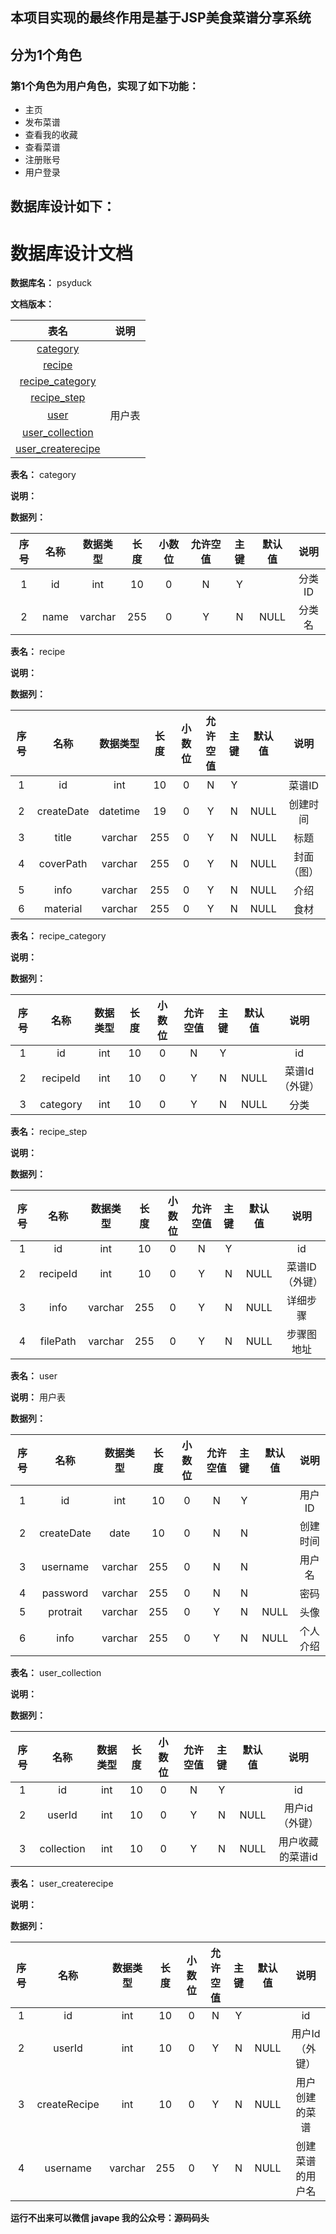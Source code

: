 ## 本项目实现的最终作用是基于JSP美食菜谱分享系统
## 分为1个角色
### 第1个角色为用户角色，实现了如下功能：
 - 主页
 - 发布菜谱
 - 查看我的收藏
 - 查看菜谱
 - 注册账号
 - 用户登录
## 数据库设计如下：
# 数据库设计文档

**数据库名：** psyduck

**文档版本：** 


| 表名                  | 说明       |
| :---: | :---: |
| [category](#category) |  |
| [recipe](#recipe) |  |
| [recipe_category](#recipe_category) |  |
| [recipe_step](#recipe_step) |  |
| [user](#user) | 用户表 |
| [user_collection](#user_collection) |  |
| [user_createrecipe](#user_createrecipe) |  |

**表名：** <a id="category">category</a>

**说明：** 

**数据列：**

| 序号 | 名称 | 数据类型 |  长度  | 小数位 | 允许空值 | 主键 | 默认值 | 说明 |
| :---: | :---: | :---: | :---: | :---: | :---: | :---: | :---: | :---: |
|  1   | id |   int   | 10 |   0    |    N     |  Y   |       | 分类ID  |
|  2   | name |   varchar   | 255 |   0    |    Y     |  N   |   NULL    | 分类名  |

**表名：** <a id="recipe">recipe</a>

**说明：** 

**数据列：**

| 序号 | 名称 | 数据类型 |  长度  | 小数位 | 允许空值 | 主键 | 默认值 | 说明 |
| :---: | :---: | :---: | :---: | :---: | :---: | :---: | :---: | :---: |
|  1   | id |   int   | 10 |   0    |    N     |  Y   |       | 菜谱ID  |
|  2   | createDate |   datetime   | 19 |   0    |    Y     |  N   |   NULL    | 创建时间  |
|  3   | title |   varchar   | 255 |   0    |    Y     |  N   |   NULL    | 标题  |
|  4   | coverPath |   varchar   | 255 |   0    |    Y     |  N   |   NULL    | 封面（图）  |
|  5   | info |   varchar   | 255 |   0    |    Y     |  N   |   NULL    | 介绍  |
|  6   | material |   varchar   | 255 |   0    |    Y     |  N   |   NULL    | 食材  |

**表名：** <a id="recipe_category">recipe_category</a>

**说明：** 

**数据列：**

| 序号 | 名称 | 数据类型 |  长度  | 小数位 | 允许空值 | 主键 | 默认值 | 说明 |
| :---: | :---: | :---: | :---: | :---: | :---: | :---: | :---: | :---: |
|  1   | id |   int   | 10 |   0    |    N     |  Y   |       | id  |
|  2   | recipeId |   int   | 10 |   0    |    Y     |  N   |   NULL    | 菜谱Id（外键）  |
|  3   | category |   int   | 10 |   0    |    Y     |  N   |   NULL    | 分类  |

**表名：** <a id="recipe_step">recipe_step</a>

**说明：** 

**数据列：**

| 序号 | 名称 | 数据类型 |  长度  | 小数位 | 允许空值 | 主键 | 默认值 | 说明 |
| :---: | :---: | :---: | :---: | :---: | :---: | :---: | :---: | :---: |
|  1   | id |   int   | 10 |   0    |    N     |  Y   |       | id  |
|  2   | recipeId |   int   | 10 |   0    |    Y     |  N   |   NULL    | 菜谱ID（外键）  |
|  3   | info |   varchar   | 255 |   0    |    Y     |  N   |   NULL    | 详细步骤  |
|  4   | filePath |   varchar   | 255 |   0    |    Y     |  N   |   NULL    | 步骤图地址  |

**表名：** <a id="user">user</a>

**说明：** 用户表

**数据列：**

| 序号 | 名称 | 数据类型 |  长度  | 小数位 | 允许空值 | 主键 | 默认值 | 说明 |
| :---: | :---: | :---: | :---: | :---: | :---: | :---: | :---: | :---: |
|  1   | id |   int   | 10 |   0    |    N     |  Y   |       | 用户ID  |
|  2   | createDate |   date   | 10 |   0    |    N     |  N   |       | 创建时间  |
|  3   | username |   varchar   | 255 |   0    |    N     |  N   |       | 用户名  |
|  4   | password |   varchar   | 255 |   0    |    N     |  N   |       | 密码  |
|  5   | protrait |   varchar   | 255 |   0    |    Y     |  N   |   NULL    | 头像  |
|  6   | info |   varchar   | 255 |   0    |    Y     |  N   |   NULL    | 个人介绍  |

**表名：** <a id="user_collection">user_collection</a>

**说明：** 

**数据列：**

| 序号 | 名称 | 数据类型 |  长度  | 小数位 | 允许空值 | 主键 | 默认值 | 说明 |
| :---: | :---: | :---: | :---: | :---: | :---: | :---: | :---: | :---: |
|  1   | id |   int   | 10 |   0    |    N     |  Y   |       | id  |
|  2   | userId |   int   | 10 |   0    |    Y     |  N   |   NULL    | 用户id（外键）  |
|  3   | collection |   int   | 10 |   0    |    Y     |  N   |   NULL    | 用户收藏的菜谱id  |

**表名：** <a id="user_createrecipe">user_createrecipe</a>

**说明：** 

**数据列：**

| 序号 | 名称 | 数据类型 |  长度  | 小数位 | 允许空值 | 主键 | 默认值 | 说明 |
| :---: | :---: | :---: | :---: | :---: | :---: | :---: | :---: | :---: |
|  1   | id |   int   | 10 |   0    |    N     |  Y   |       | id  |
|  2   | userId |   int   | 10 |   0    |    Y     |  N   |   NULL    | 用户Id（外键）  |
|  3   | createRecipe |   int   | 10 |   0    |    Y     |  N   |   NULL    | 用户创建的菜谱  |
|  4   | username |   varchar   | 255 |   0    |    Y     |  N   |   NULL    | 创建菜谱的用户名  |

**运行不出来可以微信 javape 我的公众号：源码码头**
